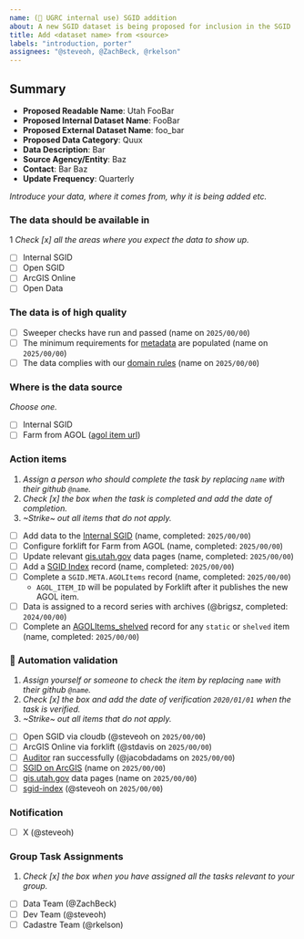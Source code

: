 ```yaml
---
name: (🔐 UGRC internal use) SGID addition
about: A new SGID dataset is being proposed for inclusion in the SGID
title: Add <dataset name> from <source>
labels: "introduction, porter"
assignees: "@steveoh, @ZachBeck, @rkelson"
---
```


## Summary

<!-- conductor = {"table":"category.internaltablename"} -->

- **Proposed Readable Name**: Utah FooBar <!-- AGOL_PUBLISHED_NAME -->
- **Proposed Internal Dataset Name**: FooBar
- **Proposed External Dataset Name**: foo_bar <!-- AGOL_PUBLISHED_NAME with spaces converted to underscores and Utah removed -->
- **Proposed Data Category**: Quux
- **Data Description**: Bar
- **Source Agency/Entity**: Baz
- **Contact**: Bar Baz
- **Update Frequency**: Quarterly

_Introduce your data, where it comes from, why it is being added etc._

### The data should be available in

1 _Check [x] all the areas where you expect the data to show up._

- [ ] Internal SGID
- [ ] Open SGID
- [ ] ArcGIS Online
- [ ] Open Data

### The data is of high quality

- [ ] Sweeper checks have run and passed (name on `2025/00/00`)
- [ ] The minimum requirements for [metadata](https://gis.utah.gov/about/policy/sgid/) are populated (name on `2025/00/00`)
- [ ] The data complies with our [domain rules](https://gis.utah.gov/about/policy/sgid/) (name on `2025/00/00`)

### Where is the data source

_Choose one._

- [ ] Internal SGID
- [ ] Farm from AGOL ([agol item url](??))

### Action items

1. _Assign a person who should complete the task by replacing `name` with their github `@name`._
1. _Check [x] the box when the task is completed and add the date of completion._
1. _~Strike~ out all items that do not apply._

- [ ] Add data to the [Internal SGID](https://stackoverflow.com/c/ugrc/questions/109) (name, completed: `2025/00/00`)
- [ ] Configure forklift for Farm from AGOL (name, completed: `2025/00/00`)
- [ ] Update relevant [gis.utah.gov](https://gis.utah.gov/data) data pages (name, completed: `2025/00/00`)
- [ ] Add a [SGID Index](https://docs.google.com/spreadsheets/d/11ASS7LnxgpnD0jN4utzklREgMf1pcvYjcXcIcESHweQ/edit#gid=1024261148) record (name, completed: `2025/00/00`)
- [ ] Complete a `SGID.META.AGOLItems` record (name, completed: `2025/00/00`)
  - `AGOL_ITEM_ID` will be populated by Forklift after it publishes the new AGOL item.
- [ ] Data is assigned to a record series with archives (@brigsz, completed: `2024/00/00`)
- [ ] Complete an [AGOLItems_shelved](http://utah.maps.arcgis.com/home/item.html?id=1760fbedbc7e49429aa6c0c3ab1442ec) record for any `static` or `shelved` item (name, completed: `2025/00/00`)

### :robot: Automation validation

1. _Assign yourself or someone to check the item by replacing `name` with their github `@name`._
1. _Check [x] the box and add the date of verification `2020/01/01` when the task is verified._
1. _~Strike~ out all items that do not apply._

- [ ] Open SGID via cloudb (@steveoh on `2025/00/00`)
- [ ] ArcGIS Online via forklift (@stdavis on `2025/00/00`)
- [ ] [Auditor](https://github.com/agrc/Auditor) ran successfully (@jacobdadams on `2025/00/00`)
- [ ] [SGID on ArcGIS](https://opendata.gis.utah.gov) (name on `2025/00/00`)
- [ ] [gis.utah.gov](https://gis.utah.gov/products/sgid/categories/) data pages (name on `2025/00/00`)
- [ ] [sgid-index](https://gis.utah.gov/products/sgid/sgid-index/) (@steveoh on `2025/00/00`)

### Notification

- [ ] X (@steveoh)

### Group Task Assignments

1. _Check [x] the box when you have assigned all the tasks relevant to your group._

- [ ] Data Team (@ZachBeck)
- [ ] Dev Team (@steveoh)
- [ ] Cadastre Team (@rkelson)
